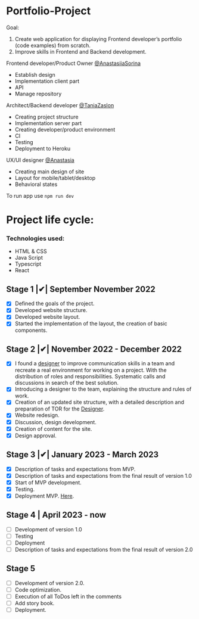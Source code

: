 # Portfolio-Project

Goal:

1. Create web application for displaying Frontend developer’s portfolio (code examples) from scratch.
2. Improve skills in Frontend and Backend development.

Frontend developer/Product Owner [@AnastasiiaSorina](https://github.com/AnastasiiaSorina)

- Establish design
- Implementation client part
- API
- Manage repository

Architect/Backend developer [@TaniaZaslon](https://github.com/TaniaZaslon)

- Creating project structure
- Implementation server part
- Creating developer/product environment
- CI
- Testing
- Deployment to Heroku

UX/UI designer [@Anastasia](https://github.com/NaYaFit)

- Creating main design of site
- Layout for mobile/tablet/desktop
- Behavioral states

To run app use
`npm run dev`

# Project life cycle:

### Technologies used:
- HTML & CSS
- Java Script
- Typescript 
- React

 ## Stage 1 |✔| **September November 2022**
- [x] Defined the goals of the project.
- [x] Developed website structure.
- [x] Developed website layout.
- [x] Started the implementation of the layout, the creation of basic components.

 ## Stage 2 |✔| **November 2022 - December 2022**
- [x] I found a [designer](https://www.linkedin.com/in/amiakshylo/) to improve communication skills in a team and recreate a real environment for working on a project. 
  With the distribution of roles and responsibilities. Systematic calls and discussions in search of the best solution.
- [x] Introducing a designer to the team, explaining the structure and rules of work.
- [x] Creation of an updated site structure, with a detailed description and preparation of TOR for the [Designer](https://www.linkedin.com/in/amiakshylo/).
- [x] Website redesign.
- [x] Discussion, design development.
- [x] Creation of content for the site.
- [x] Design approval.

## Stage 3 |✔| **January 2023 - March 2023**

- [x] Description of tasks and expectations from MVP.
- [x] Description of tasks and expectations from the final result of version 1.0
- [x] Start of MVP development.
- [x] Testing.
- [x] Deployment MVP. [Here](https://superb-phoenix-5608ef.netlify.app/).

## Stage 4 | **April 2023 - now**
- [ ] Development of version 1.0
- [ ] Testing
- [ ] Deployment
- [ ] Description of tasks and expectations from the final result of version 2.0

## Stage 5
- [ ] Development of version 2.0.
- [ ] Code optimization.
- [ ] Execution of all ToDos left in the comments
- [ ] Add story book.
- [ ] Deployment.
